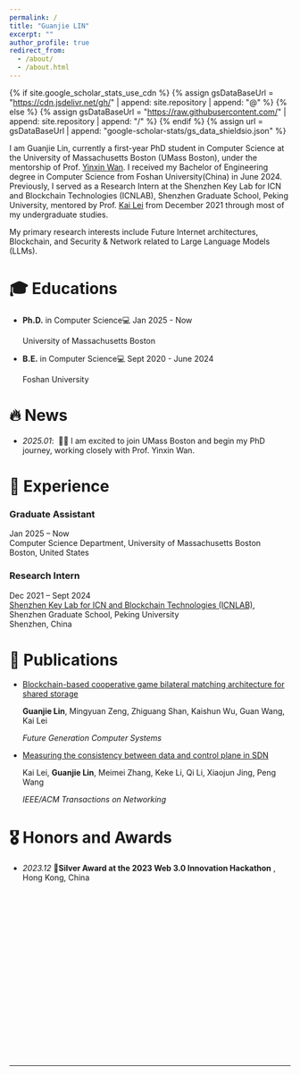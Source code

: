 ```yaml
---
permalink: /
title: "Guanjie LIN"
excerpt: ""
author_profile: true
redirect_from: 
  - /about/
  - /about.html
---
```


{% if site.google_scholar_stats_use_cdn %}
{% assign gsDataBaseUrl = "https://cdn.jsdelivr.net/gh/" | append: site.repository | append: "@" %}
{% else %}
{% assign gsDataBaseUrl = "https://raw.githubusercontent.com/" | append: site.repository | append: "/" %}
{% endif %}
{% assign url = gsDataBaseUrl | append: "google-scholar-stats/gs_data_shieldsio.json" %}

<span class='anchor' id='about-me'></span>



I am Guanjie Lin, currently a first-year PhD student in Computer Science at the University of Massachusetts Boston (UMass Boston), under the mentorship of Prof. [Yinxin Wan](https://www.cs.umb.edu/~ywan/). I received my Bachelor of Engineering degree in Computer Science from Foshan University(China) in June 2024. Previously, I served as a Research Intern at the Shenzhen Key Lab for ICN and Blockchain Technologies (ICNLAB), Shenzhen Graduate School, Peking University, mentored by Prof. [Kai Lei](https://www.icnlab.cn/?page_id=6360) from December 2021 through most of my undergraduate studies.

My primary research interests include Future Internet architectures, Blockchain, and Security & Network related to Large Language Models (LLMs).


# 🎓 Educations
- **Ph.D.** in Computer Science💻  Jan 2025 - Now

  University of Massachusetts Boston

- **B.E.** in Computer Science💻  Sept 2020 - June 2024

  Foshan University

# 🔥 News
- *2025.01*: &nbsp;🎉🎉 I am excited to join UMass Boston and begin my PhD journey, working closely with Prof. Yinxin Wan. 



# 💼 Experience

<div class="timeline-container">
<div class="timeline">
  <div class="timeline-item">
    <div class="timeline-content">
      <div class="timeline-header">
        <h3 class="timeline-title">Graduate Assistant</h3>
        <span class="timeline-date">Jan 2025 – Now</span>
      </div>
      <div class="timeline-company">Computer Science Department, University of Massachusetts Boston</div>
      <div class="timeline-location">Boston, United States</div>
      <div class="timeline-description">
        <p></p>
      </div>
    </div>
  </div>

  <div class="timeline-item">
    <div class="timeline-content">
      <div class="timeline-header">
        <h3 class="timeline-title">Research Intern</h3>
        <span class="timeline-date">Dec 2021 – Sept 2024</span>
      </div>
      <div class="timeline-company">
        <a href="http://www.icnlab.cn/">Shenzhen Key Lab for ICN and Blockchain Technologies (ICNLAB)</a>, Shenzhen Graduate School, Peking University
      </div>
      <div class="timeline-location">Shenzhen, China</div>
      <div class="timeline-description">
        <p></p>
      </div>
    </div>
  </div>
</div>
</div>

# 📝 Publications 



- [Blockchain-based cooperative game bilateral matching architecture for shared storage](https://doi.org/10.1016/j.future.2024.04.016)

  **Guanjie Lin**, Mingyuan Zeng, Zhiguang Shan, Kaishun Wu, Guan Wang, Kai Lei

  *Future Generation Computer Systems*



- [Measuring the consistency between data and control plane in SDN](https://ieeexplore.ieee.org/abstract/document/9854881/)

  Kai Lei, **Guanjie Lin**, Meimei Zhang, Keke Li, Qi Li, Xiaojun Jing, Peng Wang

  *IEEE/ACM Transactions on Networking*

# 🎖 Honors and Awards

- *2023.12* **🥈Silver Award at the 2023 Web 3.0 Innovation Hackathon** , Hong Kong, China

  






<div style="height:100px"></div>




<div style="height:100px"></div>

<div style="height:100px"></div>


---
